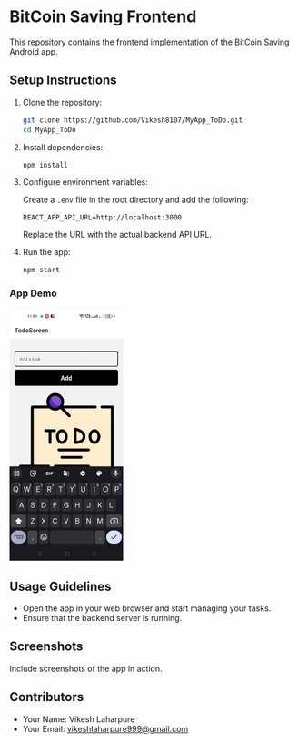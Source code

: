 # BitCoin Saving Frontend

This repository contains the frontend implementation of the BitCoin Saving Android app.

## Setup Instructions

1. Clone the repository:

   ```bash
   git clone https://github.com/Vikesh8107/MyApp_ToDo.git
   cd MyApp_ToDo
   ```

2. Install dependencies:

   ```bash
   npm install
   ```

3. Configure environment variables:

   Create a `.env` file in the root directory and add the following:

   ```env
   REACT_APP_API_URL=http://localhost:3000
   ```

   Replace the URL with the actual backend API URL.

4. Run the app:

   ```bash
   npm start
   ```

### App Demo

<img src="https://github.com/Vikesh8107/MyApp_ToDo/blob/master/assets/WhatsApp%20Video%202023-12-22%20at%2011.53.17%20PM.gif" alt="App Demo" width="200"/>

## Usage Guidelines

- Open the app in your web browser and start managing your tasks.
- Ensure that the backend server is running.

## Screenshots

Include screenshots of the app in action.

## Contributors

- Your Name: Vikesh Laharpure
- Your Email: vikeshlaharpure999@gmail.com
